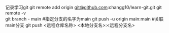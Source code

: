 记录学习git
git remote add origin git@github.com:changg10/learn-git.git
git remote -v  
git branch - main #指定分支的名字为main
git push -u origin main:main #关联main分支
git push <远程仓库名称> <本地分支名>:<远程分支名>